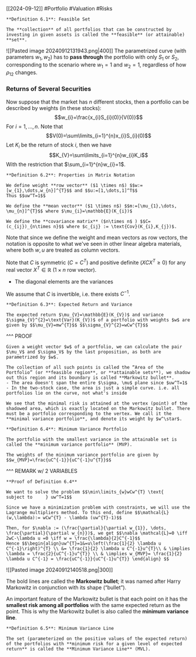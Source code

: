 [[2024-09-12]] #Portfolio #Valuation #Risks 

```ad-important
**Definition 6.1**: Feasible Set

The **collection** of all portfolios that can be constructed by investing in given assets is called the **feasible** (or attainable) **set**.
```

![[Pasted image 20240912131943.png|400]]
The parametrized curve (with parameters $w_{1},w_2$) has to **pass through** the portfolio with only $S_1$ or $S_2$, corresponding to the scenario where $w_{1}=1$ and $w_{2}=1$, regardless of how $\rho_{12}$ changes.

### Returns of Several Securities
Now suppose that the market has $n$ different stocks, then a portfolio can be described by weights (in these stocks): $$w_{i}=\frac{x_{i}S_{i}(0)}{V(0)}$$
For $i=1,\dots, n$. Note that $$V(0)=\sum\limits_{i=1}^{n}x_{i}S_{i}(0)$$
Let $K_i$ be the return of stock $i$, then we have $$K_{V}=\sum\limits_{i=1}^{n}w_{i}K_i$$
With the restriction that $\sum_{i=1}^{n}w_{i}=1$.

```ad-important
**Definition 6.2**: Properties in Matrix Notation

We define weight **row vector** ($1 \times n$) $$w:=[w_{1},\dots,w_{n}]^{T}$$ and $$u:=[1,\dots,1]^T$$
Thus $$uw^T=1$$

We define the **mean vector** ($1 \times n$) $$m:=[\mu_{1},\dots, \mu_{n}]^{T}$$ where $\mu_{i}=\mathbb{E}(K_{i})$

We define the **covariance matrix** ($n\times n$ ) $$C=(c_{ij})_{n\times n}$$ where $c_{ij} := \text{Cov}(K_{i},K_{j})$.
```

Note that since we define the weight and mean vectors as row vectors, the notation is opposite to what we've seen in other linear algebra materials, where both $w,u$ are treated as column vectors.

Note that $C$ is symmetric ($C=C^T$) and positive definite ($XCX^{T}\ge 0$) for any real vector $X^{T}\in  \mathbb{R}$ ($1 \times n$ row vector). 
- The diagonal elements are the variances

We assume that $C$ is invertible, i.e. there exists $C^{-1}$.

```ad-important
**Definition 6.3**: Expected Return and Variance 

The expected return $\mu_{V}=\mathbb{E}(K_{V})$ and variance $\sigma_{V}^{2}=\text{Var}(K_{V})$ of a portfolio with weights $w$ are given by $$\mu_{V}=mw^{T}$$ $$\sigma_{V}^{2}=wCw^{T}$$
```

^^^ PROOF

```ad-note
Given a weight vector $w$ of a portfolio, we can calculate the pair $\mu_V$ and $\sigma_V$ by the last proposition, as both are parametrized by $w$.

The collection of all such points is called the “Area of the Portfolio” (or **feasible region**, or **attainable sets**), we shadow out this region and its boundary is called **Markowitz bullet**.
- The area doesn't span the entire $\sigma, \mu$ plane since $uw^T=1$
- In the two-stock case, the area is just a simple curve. i.e. all portfolios lie on the curve, not what's inside

We see that the minimal risk is attained at the vertex (point) of the shadowed area, which is exactly located on the Markowitz bullet. There must be a portfolio corresponding to the vertex. We call it the **minimal variance portfolio**, and denote its weight by $w^\star$.
```

```ad-important
**Definition 6.4**: Minimum Variance Portfolio

The portfolio with the smallest variance in the attainable set is called the **minimum variance portfolio** (MVP).

The weights of the minimum variance portfolio are given by $$w_{MVP}=\frac{uC^{-1}}{uC^{-1}u^{T}}$$
```

^^^ REMARK w/ 2 VARIABLES

```ad-note
**Proof of Definition 6.4**

We want to solve the problem $$\min\limits_{w}wCw^{T} \text{	 subject to 	} uw^T=1$$

Since we have a minimization problem with constraints, we will use the Lagrange multipliers method. To this end, define $$\mathcal{L}(w,\lambda):= wCw^{T} - \lambda (uw^{T}-1)$$

Then, for $\nabla := (\frac{\partial}{\partial w_{1}}, \dots, \frac{\partial}{\partial w_{n}})$, we get $$\nabla \mathcal{L}=0 \iff 2wC-\lambda u =0 \iff w = \frac{\lambda}{2}C^{-1}$$
Hence $$\begin{align}uw^{T}=1&=u\left(\frac{1}{2} \lambda u C^{-1}\right)^{T} \\ &= \frac{1}{2} \lambda u C^{-1}u^{T}\\ & \implies \lambda = \frac{2}{uC^{-1}u^{T}} \\ & \implies w_{MVP}= \frac{1}{2} \lambda u C^{-1} = \frac{uC^{-1}}{uC^{-1}u^{T}} \end{align} $$
```

![[Pasted image 20240912140518.png|300]]

The bold lines are called the **Markowitz bullet**; it was named after Harry Markowitz in conjunction with its shape (“bullet”).  

An important feature of the Markowitz bullet is that each point on it has the **smallest risk among all portfolios** with the same expected return as the point. This is why the Markowitz bullet is also called the **minimum variance line**.

```ad-important
**Definition 6.5**: Minimum Variance Line

The set (parameterized on the positive values of the expected return) of the portfolios with **minimum risk for a given level of expected return** is called the **Minimum Variance Line** (MVL).
```

